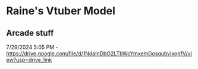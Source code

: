 # Raine's Vtuber Model

## Arcade stuff
7/29/2024 5:05 PM - https://drive.google.com/file/d/1NdaInDbO2LTbWcYmxemGosqubvIxogfV/view?usp=drive_link
